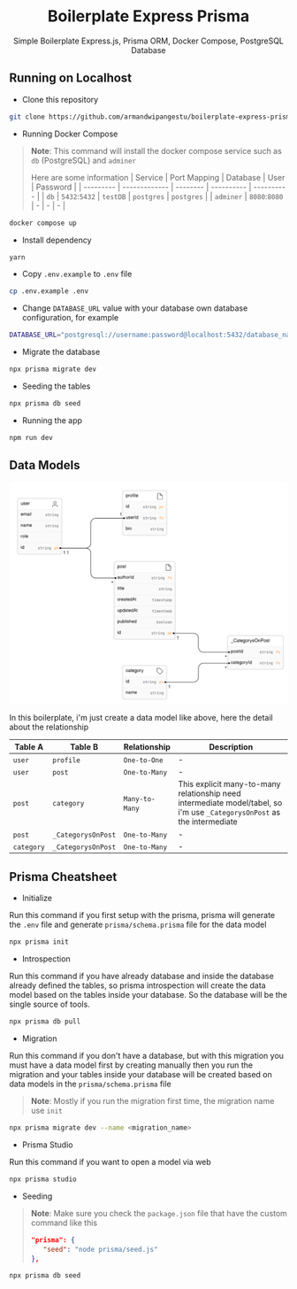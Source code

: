 <h1 align="center">Boilerplate Express Prisma</h1>
<p align="center">Simple Boilerplate Express.js, Prisma ORM, Docker Compose, PostgreSQL Database</p>

## Running on Localhost

-   Clone this repository

```bash
git clone https://github.com/armandwipangestu/boilerplate-express-prisma && cd boilerplate-express-prisma
```

-   Running Docker Compose

> **Note**: This command will install the docker compose service such as `db` (PostgreSQL) and `adminer`
>
> Here are some information
> | Service | Port Mapping | Database | User | Password |
> | --------- | ------------- | -------- | ---------- | ---------- |
> | `db` | `5432`:`5432` | `testDB` | `postgres` | `postgres` |
> | `adminer` | `8080`:`8080` | - | - | - |

```bash
docker compose up
```

-   Install dependency

```bash
yarn
```

-   Copy `.env.example` to `.env` file

```bash
cp .env.example .env
```

-   Change `DATABASE_URL` value with your database own database configuration, for example

```bash
DATABASE_URL="postgresql://username:password@localhost:5432/database_name?schema=public"
```

-   Migrate the database

```bash
npx prisma migrate dev
```

-   Seeding the tables

```bash
npx prisma db seed
```

-   Running the app

```bash
npm run dev
```

## Data Models

![Data Models](assets/data-models.png)

In this boilerplate, i'm just create a data model like above, here the detail about the relationship

| Table A    | Table B            | Relationship   | Description                                                                                                              |
| ---------- | ------------------ | -------------- | ------------------------------------------------------------------------------------------------------------------------ |
| `user`     | `profile`          | `One-to-One`   | -                                                                                                                        |
| `user`     | `post`             | `One-to-Many`  | -                                                                                                                        |
| `post`     | `category`         | `Many-to-Many` | This explicit many-to-many relationship need intermediate model/tabel, so i'm use `_CategorysOnPost` as the intermediate |
| `post`     | `_CategorysOnPost` | `One-to-Many`  | -                                                                                                                        |
| `category` | `_CategorysOnPost` | `One-to-Many`  | -                                                                                                                        |

## Prisma Cheatsheet

-   Initialize

Run this command if you first setup with the prisma, prisma will generate the `.env` file and generate `prisma/schema.prisma` file for the data model

```bash
npx prisma init
```

-   Introspection

Run this command if you have already database and inside the database already defined the tables, so prisma introspection will create the data model based on the tables inside your database. So the database will be the single source of tools.

```bash
npx prisma db pull
```

-   Migration

Run this command if you don't have a database, but with this migration you must have a data model first by creating manually then you run the migration and your tables inside your database will be created based on data models in the `prisma/schema.prisma` file

> **Note**: Mostly if you run the migration first time, the migration name use `init`

```bash
npx prisma migrate dev --name <migration_name>
```

-   Prisma Studio

Run this command if you want to open a model via web

```bash
npx prisma studio
```

-   Seeding

> **Note**: Make sure you check the `package.json` file that have the custom command like this
>
> ```json
> "prisma": {
>    "seed": "node prisma/seed.js"
> },
> ```

```bash
npx prisma db seed
```
